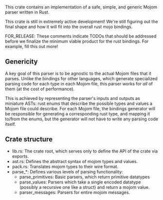 This crate contains an implementation of a safe, simple, and generic Mojom parser
written in Rust.

This crate is still in extremely active development! We're still figuring out
the final shape and how it will fit into the overall rust mojo bindings.

FOR_RELEASE: These comments indicate TODOs that should be addressed before we
finalize the minimum viable product for the rust bindings. For example, fill
this out more!

## Genericity

A key goal of this parser is to be agnostic to the actual Mojom files that it
parses. Unlike the bindings for other languages, which generate specialized
parsing code for each type in each Mojom file, this parser works for _all_ of
them (at the cost of performance).

This is achieved by representing the parser's inputs and outputs as miniature
ASTs: rust enums that describe the possible types and values a Mojom file could
describe. For each Mojom file, the bindings generator will be responsible for
generating a corresponding rust type, and mapping it to/from the enums, but the
generator will not have to write any parsing code itself.

## Crate structure

* lib.rs: The crate root, which serves only to define the API of the crate
  via exports.
* ast.rs: Defines the abstract syntax of mojom types and values.
* pack.rs: Translates mojom types to their wire format.
* parse_*: Defines various levels of parsing functionality:
  * parse_primitives: Basic parsers, which return primitive datatypes
  * parse_values: Parsers which take a single encoded datatype (possibly a
    recursive one like a struct) and return a mojom value.
  * parser_messages: Parsers for entire mojom messages.
